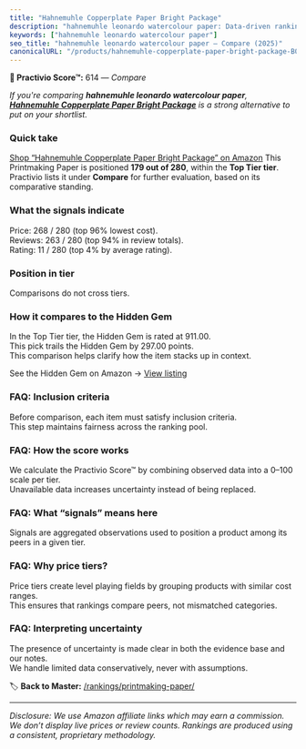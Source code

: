 ```yaml
---
title: "Hahnemuhle Copperplate Paper Bright Package"
description: "hahnemuhle leonardo watercolour paper: Data-driven ranking using the Practivio Score™. Positioned by quality, value, demand, findability, momentum."
keywords: ["hahnemuhle leonardo watercolour paper"]
seo_title: "hahnemuhle leonardo watercolour paper — Compare (2025)"
canonicalURL: "/products/hahnemuhle-copperplate-paper-bright-package-B076C1XZHQ/"
---
```


**🛒 Practivio Score™:** 614 — _Compare_


*If you're comparing **hahnemuhle leonardo watercolour paper**, **[Hahnemuhle Copperplate Paper Bright Package](https://www.amazon.com/dp/B076C1XZHQ?tag=practivio-20)** is a strong alternative to put on your shortlist.*
### Quick take
[Shop “Hahnemuhle Copperplate Paper Bright Package” on Amazon](https://www.amazon.com/dp/B076C1XZHQ?tag=practivio-20)
This Printmaking Paper is positioned **179 out of 280**, within the **Top Tier tier**.  
Practivio lists it under **Compare** for further evaluation, based on its comparative standing.

### What the signals indicate
Price: 268 / 280 (top 96% lowest cost).  
Reviews: 263 / 280 (top 94% in review totals).  
Rating: 11 / 280 (top 4% by average rating).  

### Position in tier
Comparisons do not cross tiers.

### How it compares to the Hidden Gem
In the Top Tier tier, the Hidden Gem is rated at 911.00.  
This pick trails the Hidden Gem by 297.00 points.  
This comparison helps clarify how the item stacks up in context.  

See the Hidden Gem on Amazon → [View listing](https://www.amazon.com/dp/B01GOO7HL0?tag=practivio-20)

### FAQ: Inclusion criteria
Before comparison, each item must satisfy inclusion criteria.  
This step maintains fairness across the ranking pool.

### FAQ: How the score works
We calculate the Practivio Score™ by combining observed data into a 0–100 scale per tier.  
Unavailable data increases uncertainty instead of being replaced.

### FAQ: What “signals” means here
Signals are aggregated observations used to position a product among its peers in a given tier.

### FAQ: Why price tiers?
Price tiers create level playing fields by grouping products with similar cost ranges.  
This ensures that rankings compare peers, not mismatched categories.

### FAQ: Interpreting uncertainty
The presence of uncertainty is made clear in both the evidence base and our notes.  
We handle limited data conservatively, never with assumptions.

<!-- Missing template for Compare/CompareWithinPriceClass -->


🏷️ **Back to Master:** [/rankings/printmaking-paper/](/rankings/printmaking-paper/)

---
_Disclosure: We use Amazon affiliate links which may earn a commission. We don’t display live prices or review counts. Rankings are produced using a consistent, proprietary methodology._
